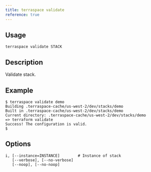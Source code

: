 ```yaml
---
title: terraspace validate
reference: true
---
```


## Usage

    terraspace validate STACK

## Description

Validate stack.

## Example

    $ terraspace validate demo
    Building .terraspace-cache/us-west-2/dev/stacks/demo
    Built in .terraspace-cache/us-west-2/dev/stacks/demo
    Current directory: .terraspace-cache/us-west-2/dev/stacks/demo
    => terraform validate
    Success! The configuration is valid.
    $


## Options

```
i, [--instance=INSTANCE]        # Instance of stack
   [--verbose], [--no-verbose]  
   [--noop], [--no-noop]        
```

